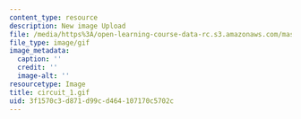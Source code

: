 ```yaml
---
content_type: resource
description: New image Upload
file: /media/https%3A/open-learning-course-data-rc.s3.amazonaws.com/mas-962-special-topics-new-textiles-spring-2010/3f1570c3d871d99cd464107170c5702c_circuit_1.gif
file_type: image/gif
image_metadata:
  caption: ''
  credit: ''
  image-alt: ''
resourcetype: Image
title: circuit_1.gif
uid: 3f1570c3-d871-d99c-d464-107170c5702c
---
```

